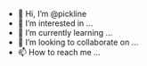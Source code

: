 - 👋 Hi, I’m @pickline
- 👀 I’m interested in ...
- 🌱 I’m currently learning ...
- 💞️ I’m looking to collaborate on ...
- 📫 How to reach me ...

<!---
pickline/pickline is a ✨ special ✨ repository because its `README.md` (this file) appears on your GitHub profile.
You can click the Preview link to take a look at your changes.
--->
